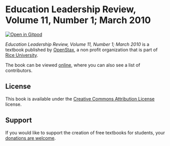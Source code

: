 # Education Leadership Review, Volume 11, Number 1; March 2010

[![Open in Gitpod](https://gitpod.io/button/open-in-gitpod.svg)](https://gitpod.io/from-referrer/)

_Education Leadership Review, Volume 11, Number 1; March 2010_ is a textbook published by [OpenStax](https://openstax.org/), a non profit organization that is part of [Rice University](https://www.rice.edu/).

The book can be viewed [online](https://github.com/cnx-user-books/cnxbook-education-leadership-review-volume-11-number-1-march-2010/releases/latest), where you can also see a list of contributors.

## License
This book is available under the [Creative Commons Attribution License](./LICENSE) license.

## Support
If you would like to support the creation of free textbooks for students, your [donations are welcome](https://riceconnect.rice.edu/donation/support-openstax-banner).
